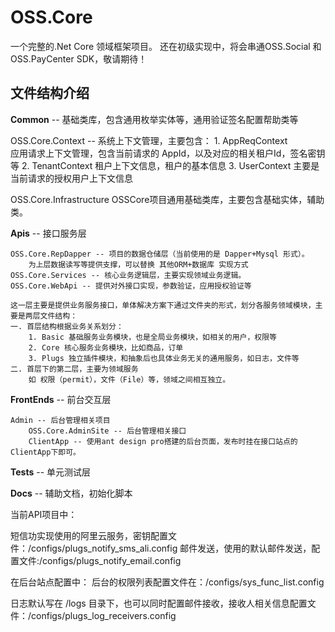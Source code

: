 # OSS.Core
一个完整的.Net Core 领域框架项目。
还在初级实现中，将会串通OSS.Social 和 OSS.PayCenter SDK，敬请期待！


## 文件结构介绍
**Common** --  基础类库，包含通用枚举实体等，通用验证签名配置帮助类等

OSS.Core.Context -- 系统上下文管理，主要包含：
	1. AppReqContext  
	   应用请求上下文管理，包含当前请求的 AppId，以及对应的相关租户Id，签名密钥等
	2. TenantContext 
		租户上下文信息，租户的基本信息
	3. UserContext 
		主要是当前请求的授权用户上下文信息

OSS.Core.Infrastructure
	OSSCore项目通用基础类库，主要包含基础实体，辅助类。

**Apis**  -- 接口服务层

	OSS.Core.RepDapper -- 项目的数据仓储层（当前使用的是 Dapper+Mysql 形式）。
		为上层数据读写等提供支撑，可以替换 其他ORM+数据库 实现方式		
	OSS.Core.Services -- 核心业务逻辑层，主要实现领域业务逻辑。
	OSS.Core.WebApi -- 提供对外接口实现，参数验证，应用授权验证等

	这一层主要是提供业务服务接口，单体解决方案下通过文件夹的形式，划分各服务领域模块，主要是两层文件结构：
	一. 首层结构根据业务关系划分：
		1. Basic 基础服务业务模块，也是全局业务模块，如相关的用户，权限等
		2. Core 核心服务业务模块，比如商品，订单
		3. Plugs 独立插件模块，和抽象后也具体业务无关的通用服务，如日志，文件等
	二. 首层下的第二层，主要为领域服务
		如 权限（permit），文件（File）等，领域之间相互独立。


**FrontEnds** -- 前台交互层

	Admin -- 后台管理相关项目
		OSS.Core.AdminSite -- 后台管理相关接口
		ClientApp -- 使用ant design pro搭建的后台页面，发布时挂在接口站点的ClientApp下即可。

**Tests** -- 单元测试层

**Docs** -- 辅助文档，初始化脚本


当前API项目中：

短信功实现使用的阿里云服务，密钥配置文件：/configs/plugs_notify_sms_ali.config
邮件发送，使用的默认邮件发送，配置文件:/configs/plugs_notify_email.config

在后台站点配置中：
后台的权限列表配置文件在：/configs/sys_func_list.config

日志默认写在 /logs 目录下，也可以同时配置邮件接收，接收人相关信息配置文件：/configs/plugs_log_receivers.config